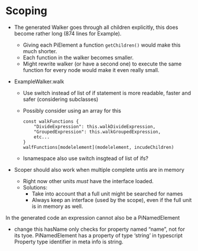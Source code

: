 # Scoping

- The generated Walker goes through all children explicitly, this does become rather long (874 lines for Example). 

  - Giving each PiElement a function `getChildren()` would make this much shorter.
  - Each function in the walker becomes smaller.
  - Might rewrite walker (or have a second one) to execute the same function for every node would make it even really small.

- ExampleWalker.walk

  - Use switch instead of list of if statement is more readable, faster and safer (considering subclasses)

  - Possibly consider using an array for this

    ```
    const walkFunctions {
    	"DivideExpression": this.walkDivideExpression,
    	"GroupedExpression": this.walkGroupedExpression,
    	etc...
    }
    walfFunctions[modelelement](modelelement, incudeChildren)
    ```

  - Isnamespace also use switch insgtead of list of ifs?

- Scoper should also work when multiple complete untis are in memory
  - Right now other units _must_ have the interface loaded.
  - Solutions:
    - Take into account that a full unit might be searched for names
    - Always keep an interface (used by the scope), even if the full unit is in memory as well.

In the generated code an expression cannot also be a PiNamedElement
- change this
hasName only checks for property named “name”, not for its tyoe.
PiNamedElement has a property of type ‘string’ in typescript
Property type identifier in meta info is string.
